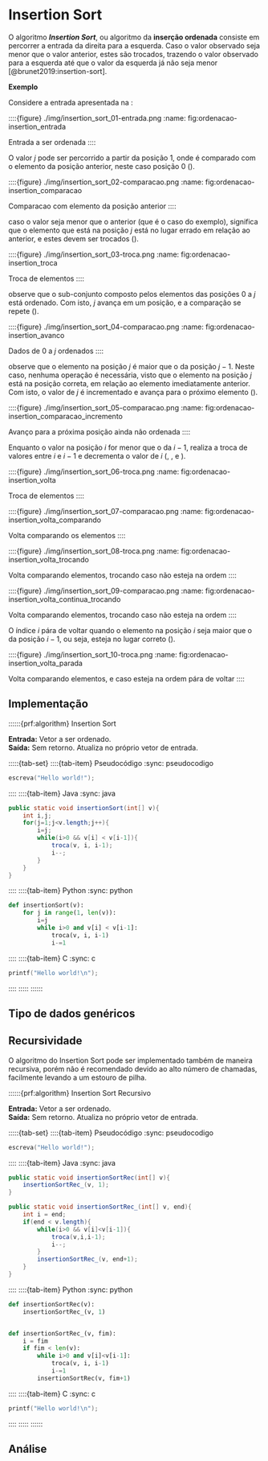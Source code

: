 # Insertion Sort

O algoritmo ***Insertion Sort***, ou algoritmo da **inserção ordenada** consiste em percorrer a entrada da direita para a esquerda. Caso o valor observado seja menor que o valor anterior, estes são trocados, trazendo o valor observado para a esquerda até que o valor da esquerda já não seja menor [@brunet2019:insertion-sort]. 


**Exemplo**  

Considere a entrada apresentada na [](#fig:ordenacao-insertion_entrada):

<!-- ![insertion_sort_01-entrada](img/insertion_sort_01-entrada.png) -->

::::{figure} ./img/insertion_sort_01-entrada.png
:name: fig:ordenacao-insertion_entrada

Entrada a ser ordenada
::::

O valor $j$ pode ser percorrido a partir da posição $1$, onde é comparado com o elemento da posição anterior, neste caso posição $0$ ([](#fig:ordenacao-insertion_comparacao)).

<!-- ![insertion_sort_02-comparacao](img/insertion_sort_02-comparacao.png) -->

::::{figure} ./img/insertion_sort_02-comparacao.png
:name: fig:ordenacao-insertion_comparacao

Comparacao com elemento da posição anterior
::::

caso o valor seja menor que o anterior (que é o caso do exemplo), significa que o elemento que está na posição $j$ está no lugar errado em relação ao anterior, e estes devem ser trocados ([](#fig:ordenacao-insertion_troca)).

<!-- ![nsertion_sort_03-troca](img/insertion_sort_03-troca.png) -->

::::{figure} ./img/insertion_sort_03-troca.png
:name: fig:ordenacao-insertion_troca

Troca de elementos
::::

observe que o sub-conjunto composto pelos elementos das posições $0$ a $j$ está ordenado. Com isto, $j$ avança em um posição, e a comparação se repete ([](#fig:ordenacao-insertion_avanco)).

<!-- ![insertion_sort_04-comparacao](img/insertion_sort_04-comparacao.png) -->

::::{figure} ./img/insertion_sort_04-comparacao.png
:name: fig:ordenacao-insertion_avanco

Dados de $0$ a $j$ ordenados
::::

observe que o elemento na posição $j$ é maior que o da posição $j-1$. Neste caso, nenhuma operação é necessária, visto que o elemento na posição $j$ está na posição correta, em relação ao elemento imediatamente anterior. Com isto, o valor de $j$ é incrementado e avança para o próximo elemento ([](#fig:ordenacao-insertion_comparacao_incremento)).

<!-- ![insertion_sort_05-comparacao](img/insertion_sort_05-comparacao.png) -->

::::{figure} ./img/insertion_sort_05-comparacao.png
:name: fig:ordenacao-insertion_comparacao_incremento

Avanço para a próxima posição ainda não ordenada
::::


Enquanto o valor na posição $i$ for menor que o da $i-1$, realiza a troca de valores entre $i$ e $i-1$ e decrementa o valor de $i$ ([](#fig:ordenacao-insertion_volta), [](#fig:ordenacao-insertion_volta_comparando), [](#fig:ordenacao-insertion_volta_trocando) e [](#fig:ordenacao-insertion_volta_continua_trocando)). 

<!-- ![insertion_sort_06-troca](img/insertion_sort_06-troca.png) -->

::::{figure} ./img/insertion_sort_06-troca.png
:name: fig:ordenacao-insertion_volta

Troca de elementos
::::

<!-- ![insertion_sort_07-comparacao](img/insertion_sort_07-comparacao.png) -->

::::{figure} ./img/insertion_sort_07-comparacao.png
:name: fig:ordenacao-insertion_volta_comparando

Volta comparando os elementos
::::

<!-- ![insertion_sort_08-troca](img/insertion_sort_08-troca.png) -->

::::{figure} ./img/insertion_sort_08-troca.png
:name: fig:ordenacao-insertion_volta_trocando

Volta comparando elementos, trocando caso não esteja na ordem
::::

<!-- ![insertion_sort_09-comparacao.png](img/insertion_sort_09-comparacao.png) -->

::::{figure} ./img/insertion_sort_09-comparacao.png
:name: fig:ordenacao-insertion_volta_continua_trocando

Volta comparando elementos, trocando caso não esteja na ordem
::::

O índice $i$ pára de voltar quando o elemento na posição $i$ seja maior que o da posição $i-1$, ou seja, esteja no lugar correto ([](#fig:ordenacao-insertion_volta_parada)).

<!-- ![insertion_sort_10-troca.png](img/insertion_sort_10-troca.png) -->

::::{figure} ./img/insertion_sort_10-troca.png
:name: fig:ordenacao-insertion_volta_parada

Volta comparando elementos, e caso esteja na ordem pára de voltar
::::

## Implementação

::::::{prf:algorithm} Insertion Sort

**Entrada:** Vetor a ser ordenado.  
**Saída:** Sem retorno. Atualiza no próprio vetor de entrada.

<!-- TABSET -->
:::::{tab-set}
::::{tab-item} Pseudocódigo
:sync: pseudocodigo

```c
escreva("Hello world!");
```

::::
::::{tab-item} Java
:sync: java

```java
public static void insertionSort(int[] v){
    int i,j;
    for(j=1;j<v.length;j++){
        i=j;
        while(i>0 && v[i] < v[i-1]){
            troca(v, i, i-1);
            i--;
        }
    }
}
```

::::
::::{tab-item} Python
:sync: python

```python
def insertionSort(v):
    for j in range(1, len(v)):
        i=j
        while i>0 and v[i] < v[i-1]:
            troca(v, i, i-1)
            i-=1
```

::::
::::{tab-item} C
:sync: c

```c
printf("Hello world!\n");
```

::::
:::::
::::::


## Tipo de dados genéricos

## Recursividade

O algoritmo do Insertion Sort pode ser implementado também de maneira recursiva, porém não é recomendado devido ao alto número de chamadas, facilmente levando a um estouro de pilha.

::::::{prf:algorithm} Insertion Sort Recursivo

**Entrada:** Vetor a ser ordenado.  
**Saída:** Sem retorno. Atualiza no próprio vetor de entrada.

<!-- TABSET -->
:::::{tab-set}
::::{tab-item} Pseudocódigo
:sync: pseudocodigo

```c
escreva("Hello world!");
```

::::
::::{tab-item} Java
:sync: java

```java
public static void insertionSortRec(int[] v){
    insertionSortRec_(v, 1);
}

public static void insertionSortRec_(int[] v, end){
    int i = end;
    if(end < v.length){
        while(i>0 && v[i]<v[i-1]){
            troca(v,i,i-1);
            i--;
        }
        insertionSortRec_(v, end+1);
    }
}
```

::::
::::{tab-item} Python
:sync: python

```python
def insertionSortRec(v):
    insertionSortRec_(v, 1)


def insertionSortRec_(v, fim):
    i = fim
    if fim < len(v):
        while i>0 and v[i]<v[i-1]:
            troca(v, i, i-1)
            i-=1
        insertionSortRec(v, fim+1)
```

::::
::::{tab-item} C
:sync: c

```c
printf("Hello world!\n");
```

::::
:::::
::::::




## Análise

